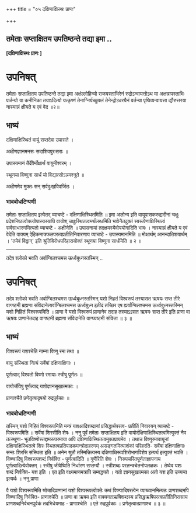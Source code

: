 +++
title = "०५ दक्षिणाक्षिस्थः प्राणः"

+++


## तमेताः सप्ताक्षितय उपतिष्ठन्ते तद्या इमा ..

**\[दक्षिणाक्षिस्थः प्राणः \]**

# **उपनिषत्**

तमेताः सप्ताक्षितय उपतिष्ठन्ते तद्या इमा अक्षंल्लोहिन्यो राजयस्ताभिरेनं रुद्रोऽन्वायत्तोऽथ या अक्षन्नापस्ताभिः पर्जन्यो या कनीनिका तयाऽदित्यो यत्कृष्णं तेनाग्निर्यच्छुक्लं तेनेन्द्रोऽधरयैनं वर्तन्या पृथिव्यन्वायत्ता द्यौरुत्तरया नास्यान्नं क्षीयते य एवं वेद ॥२॥

## **भाष्यं**

दक्षिणाक्षिस्थितं वायुं सप्तदेवा उपासते ।

अक्षीणज्ञानमनसः सदाशिवपुरःसराः ॥

उपास्यमानं तैर्देवैर्मोक्षार्थं वायुमीश्वरम् ।

स्थूणया विष्णुना सार्धं यो विद्यात्सोऽन्नमश्नुते ॥

अक्षीणमेव मुक्तः सन् सर्वदुःखविवर्जितः ।

### **भावबोधटिप्पणी**

तमेताः सप्ताक्षितय इत्येतद् व्याचष्टे - दक्षिणाक्षिस्थितमिति ॥ इमा अलोन्य इति वायूपासकरुद्रादीनां चक्षुः प्रदेशनिष्ठत्वोक्त्योपास्यस्यापि वायोश् चक्षुःस्थितत्वमर्थंलब्धमिति भावेनैतदुक्तं स्वरूपेणाक्षिस्थित्वं सर्वसाधारणमित्यतो व्याचष्टे - अक्षीणेति ॥ उपासनायां तदक्षयस्यैवोपयोगादिति भावः । नास्यान्नं क्षीयते य एवं वेदेति वाक्यम् ऐहिकमात्रफलपरत्वप्रतीतिनिवारणाय व्याचष्टे - उपास्यमानमिति ॥
मोक्षार्थम् आनन्दातिशयार्थम् । 'तमेवं विद्वान्' इति श्रुतिविरोधपरिहारायोक्तं स्थूणया विष्णुना सार्धमिति ॥ २ ॥

------------------------------------------------------------------------

तदेष श्लोको भवति अर्वाग्बिलश्चमस ऊर्ध्वबुध्नस्तस्मिन् ..

# **उपनिषत्**

तदेष श्लोको भवति अर्वाग्बिलश्चमस ऊर्ध्वबुध्नस्तस्मिन् यशो निहतं विश्वरूपं तस्यासत ऋषयः सप्त तीरे वागष्टमी ब्रह्मणा संविदानेत्यर्वाग्बिलश्चमस ऊर्ध्वबुध्न इतीदं तच्छिर एष ह्यर्वाग्बिलश्चमस ऊर्ध्वबुध्नस्तस्मिन् यशो निहितं विश्वरूपमिति । प्राणा वै यशो विश्वरूपं प्राणानेव तदाह तस्याऽऽसत ऋषयः सप्त तीरे इति प्राणा वा ऋषयः प्राणानेतदाह वागष्टमी ब्रह्मणा संविदानेति वाग्घ्यष्टमी संवित्ता ॥ ३ ॥

## **भाष्यं**

विश्वरूपं यशश्चेति नाम्ना विष्णू रमा तथा ॥

वायु संस्थिता नित्यं सर्वेषां दक्षिणाक्षिगाः ।

पूर्णत्वाद् विश्वतो विष्णो रमायाः स्त्रीषु पूर्णतः ॥

वायोर्जीवेषु पूर्णत्वाद् यशोज्ञानसुखात्मकाः ।

प्राणाश्चैते प्रणेतृत्वादृषयो रुद्रपूर्वकाः ॥

### **भावबोधटिप्पणी**

तस्मिन् यशो निहितं विश्वरूपमिति मन्त्रं यशआदिशब्दानां प्रसिद्धार्थपरत्व- प्रतीतिं निवारयन् व्याचष्टे - विश्वरूपमिति ॥ सर्वेषां शिरसीति शेषः । ननु पूर्वं तमेताः सप्ताक्षितय इति वायोर्दक्षिणाक्षिस्थितत्वमित्युक्तं नैव तत्स्थूणा- भूतविष्णोस्तद्दामरूपरमाया अपि दक्षिणाक्षिस्थितत्वमुक्तप्रायमेव । तथाच विष्णुरमावायूनां दक्षिणाक्षिस्थितत्वे शिरः स्थितत्वप्रतिपादकमन्त्रोदाहरणम् असङ्गतमित्याशंकां परिहरति- सर्वेषां दक्षिणाक्षिगाः सन्तः शिरसि संस्थिता इति ॥ अनेन श्रुतौ तस्मिन्नित्यस्य दक्षिणाक्षिरूपशिरोभागविशेष इत्यर्थ इत्युक्तं भवति । विष्ण्वादिषु विश्वरूपशब्दं निर्वक्ति - पूर्णत्वादिति ॥ गुणैरिति शेषः । निरुपचरितपूर्णताज्ञापनाय पूर्णत्वादित्येवोक्तम् । स्त्रीषु जीवेष्विति निर्धारण सप्तम्यौ । स्त्रीशब्दः परतन्त्रचेतनोपलक्षकः । तेष्वेव यशः शब्दं निर्वक्ति- यश इति । एत इति वक्ष्यमाणमत्रापि सम्बद्ध्यते । यतो ज्ञानसुखात्मका अतो यश इति उच्यन्त इत्यर्थः । ननु प्राणा

वै यशो विश्वरूपमिति श्रोत्रादिप्राणानां यशो विश्वरूपत्वोक्तेः कथं विष्ण्वादिपरत्वेन व्याख्यानमित्यतः प्राणशब्दमपि विष्ण्वादिषु निर्वक्ति- प्राणाश्चेति ॥ प्राणा वा ऋषय इति वाक्यगतऋषिशब्दस्य प्रसिद्धऋषिपरत्वप्रतीतिनिरासाय प्राणशब्दनिर्वचनपूर्वकं तदभिधेयमाह - प्राणाश्चेति ॥ एते रुद्रपूर्वकाः । प्रणेतृत्वात्प्राणाश्च ॥ ३ ॥

